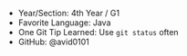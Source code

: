 - Year/Section: 4th Year / G1
- Favorite Language: Java
- One Git Tip Learned: Use `git status` often
- GitHub: @avid0101